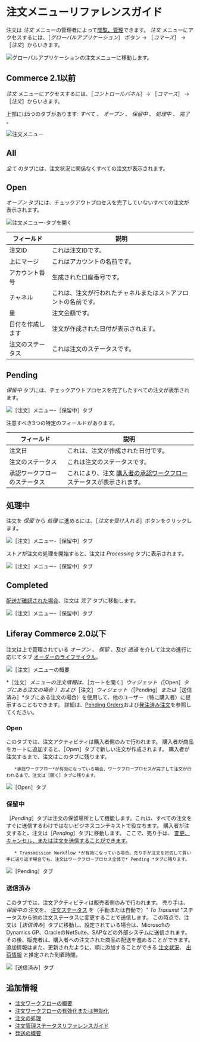 # 注文メニューリファレンスガイド

注文は _注文_ メニューの管理者によって[閲覧、管理](./processing-an-order.md)できます。 _注文_ メニューにアクセスするには、［_グローバルアプリケーション_］ ボタン &rarr; ［_コマース_］ &rarr; ［_注文_］からいきます。

![グローバルアプリケーションの注文メニューに移動します。](./orders-menu-reference-guide/images/11.png)

## Commerce 2.1以前

_注文_ メニューにアクセスするには、［_コントロールパネル_］&rarr; ［_コマース_］ &rarr; ［_注文_］からいきます。

上部には5つのタブがあります: _すべて_ 、 _オープン_ 、 _保留中_ 、 _処理中_ 、 _完了_ 。

![注文メニュー](./orders-menu-reference-guide/images/05.png)

## All

_全て_ のタブには、注文状況に関係なくすべての注文が表示されます。

## Open

_オープン_ タブには、チェックアウトプロセスを完了していないすべての注文が表示されます。

![注文メニュー-タブを開く](./orders-menu-reference-guide/images/07.png)

| フィールド    | 説明                              |
| -------- | ------------------------------- |
| 注文ID     | これは注文IDです。                      |
| 上にマージ    | これはアカウントの名前です。                  |
| アカウント番号  | 生成された口座番号です。                    |
| チャネル     | これは、注文が行われたチャネルまたはストアフロントの名前です。 |
| 量        | 注文金額です。                         |
| 日付を作成します | 注文が作成された日付が表示されます。              |
| 注文のステータス | これは注文のステータスです。                  |

## Pending

_保留中_ タブには、チェックアウトプロセスを完了したすべての注文が表示されます。

![［注文］メニュー-［保留中］タブ](./orders-menu-reference-guide/images/06.png)

注意すべき3つの特定のフィールドがあります。

| フィールド          | 説明                                                                                                 |
| -------------- | -------------------------------------------------------------------------------------------------- |
| 注文日            | これは、注文が作成された日付です。                                                                                  |
| 注文のステータス       | これは注文のステータスです。                                                                                     |
| 承認ワークフローのステータス | これにより、注文 [購入者の承認ワークフロー](../order-workflows/enabling-or-disabling-order-workflows.md) ステータスが表示されます。 |

## 処理中

注文を _保留_ から _処理_ に進めるには、［_注文を受け入れる_］ボタンをクリックします。

![［注文］メニュー-［保留中］タブ](./orders-menu-reference-guide/images/10.png)

ストアが注文の処理を開始すると、注文は _Processing_ タブに表示されます。

![［注文］メニュー-［保留中］タブ](./orders-menu-reference-guide/images/09.png)

## Completed

[配送が確認された場合](../shipments/introduction-to-shipments.md)、注文は _完了_ タブに移動します。

![［注文］メニュー-［保留中］タブ](./orders-menu-reference-guide/images/08.png)

## Liferay Commerce 2.0以下

注文は上で管理されている _オープン_ 、 _保留_ 、及び _透過_ を介して注文の進行に応じてタブ [オーダーのライフサイクル](./order-life-cycle.md)。

![［注文］メニューの概要](./orders-menu-reference-guide/images/01.png "［注文］メニューの概要")

*［注文］*メニューの注文情報は、*［カートを開く］*ウィジェット（*［Open］*タブにある注文の場合 ）および*［注文］*ウィジェット（*［Pending］*または*［送信済み］*タブにある注文の場合）を使用して、他のユーザー（特に購入者）に提示することもできます。 詳細は、[Pending Orders](../../creating-store-content/commerce-storefront-pages/pending-orders.md)および[発注済み注文](../../creating-store-content/commerce-storefront-pages/placed-orders.md)を参照してください。

### Open

このタブでは、注文アクティビティは購入者側のみで行われます。 購入者が商品をカートに追加すると、［_Open_］タブで新しい注文が作成されます。 購入者が注文するまで、注文はこのタブに残ります。

```note::
   *承認ワークフロー*が有効になっている場合、ワークフロープロセスが完了して注文が行われるまで、注文は［開く］タブに残ります。
```

![［Open］タブ](./orders-menu-reference-guide/images/02.png "［Open］タブ")

### 保留中

［_Pending_］タブは注文の保留場所として機能します。これは、すべての注文をすぐに送信するわけではないビジネスコンテキストで役立ちます。 購入者が注文すると、注文は［_Pending_］タブに移動します。 ここで、売り手は、 [変更、キャンセル、または注文を送信することができます](./processing-an-order.md#commerce-20-and-below)。

```note::
   * Transmission Workflow *が有効になっている場合、売り手が注文を拒否して買い手に送り返す場合でも、注文はワークフロープロセス全体で* Pending *タブに残ります。
```

![［Pending］タブ](./orders-menu-reference-guide/images/03.png "［Pending］タブ")

### 送信済み

このタブでは、注文アクティビティは販売者側のみで行われます。 売り手は、 _保留中の_ 注文を、 [注文ステータス](./processing-an-order.md#commerce-20-and-below) を（手動または自動で）" _To Transmit_ "ステータスから他の注文ステータスに変更することで送信します。 この時点で、注文は［_送信済み_］タブに移動し、設定されている場合は、MicrosoftのDynamics GP、OracleのNetSuite、SAPなどの外部システムに送信されます。 その後、販売者は、購入者への注文された商品の配送を進めることができます。 追加情報はまた、更新されたように、順に添加することができる [注文状況](./order-management-statuses-reference-guide.md)、 [出荷情報](../shipments/introduction-to-shipments.md) と推定された到着時間。

![［送信済み］タブ](./orders-menu-reference-guide/images/04.png "［送信済み］タブ")

## 追加情報

* [注文ワークフローの概要](../order-workflows/introduction-to-order-workflows.md)
* [注文ワークフローの有効化または無効化](../order-workflows/enabling-or-disabling-order-workflows.md)
* [注文の処理](./processing-an-order.md)
* [注文管理ステータスリファレンスガイド](./order-management-statuses-reference-guide.md)
* [発送の概要](../shipments/introduction-to-shipments.md)

